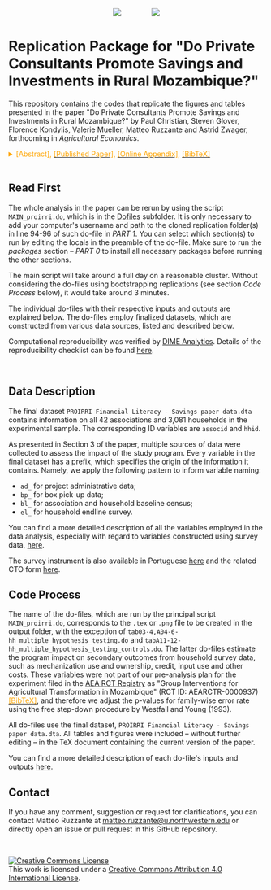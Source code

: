 
<p align="center">
	<img src="https://github.com/dime-worldbank/moz-proirri-savings/raw/master/img/WB_logo.png?raw=true")>
	&nbsp;&nbsp;&nbsp;&nbsp;&nbsp;&nbsp;&nbsp;&nbsp;&nbsp;&nbsp;&nbsp;&nbsp;&nbsp;
	<img src="https://github.com/dime-worldbank/moz-proirri-savings/raw/master/img/i2i.png?raw=true")
</p>

# Replication Package for "Do Private Consultants Promote Savings and Investments in Rural Mozambique?"

This repository contains the codes that replicate the figures and tables presented in the paper "Do Private Consultants Promote Savings and Investments in Rural Mozambique?" by Paul Christian, Steven Glover, Florence Kondylis, Valerie Mueller, Matteo Ruzzante and Astrid Zwager, forthcoming in *Agricultural Economics*.
<font color="orange">
</br>
<details title="show abstract">
<summary>
<font color="orange">[Abstract]</font>,
</a> <a rel="license" href="" title="go to paper"><font color="orange">[Published Paper]</font></a>,
</a> <a rel="license" href="" title="go to appendix"><font color="orange">[Online Appendix]</font></a>,
</a> <a rel="license" href="https://github.com/dime-worldbank/moz-proirri-savings/blob/master/Christian_etal_2021_AgEcon.bib" title="cite"><font color="orange">[BibTeX]</font></a>
</summary>
<font color="black">
Advice from management professionals can help small- and medium-sized firms reach complex financial goals in the Global South. We apply lessons learned in the firm literature to determine the degree in which farmer associations face constraints to management and planning capacity that can be alleviated by the provision of advice from external consultants. In particular, we conducted a randomized control trial in 42 water user associations (WUAs) in Mozambique to examine whether more intensive attention from financial consultants through repeated follow-up visits prompts households to save and invest in agricultural equipment. All WUAs received a financial literacy training and were eligible to receive a matching grant. Twenty-one WUAs were randomized into the treatment group that additionally were visited by private consultants quarterly, who tailored their advice to meet individuals’ own savings and investment objectives. We find the follow-up visits increase ‘hidden savings’ in the form of new capital investments on farmers’ own account. Thus, the visits may have changed savings’ habits by leading farmers to invest in technologies that were not directly subsidized. Our ability to detect an additional effect on the type of investments farmers targeted through the matching grant and, hence, the savings for the respective investments is limited given the power of our study design. Although the proportion of households saving increased, the intervention was likely less cost-effective than other modalities aimed to enhance the proclivity to save.
</font>
</details>
</br>
</font>

## Read First
The whole analysis in the paper can be rerun by using the script `MAIN_proirri.do`, which is in the [Dofiles](https://github.com/dime-worldbank/moz-proirri-savings/tree/master/DataWork/Dofiles) subfolder. It is only necessary to add your computer's username and path to the cloned replication folder(s) in line 94-96 of such do-file in *PART 1*.
You can select which section(s) to run by editing the locals in the preamble of the do-file. Make sure to run the *packages* section &ndash; *PART 0* to install all necessary packages before running the other sections.

The main script will take around a full day on a reasonable cluster. Without considering the do-files using bootstrapping replications (see section *Code Process* below), it would take around 3 minutes.

The individual do-files with their respective inputs and outputs are explained below.
The do-files employ finalized datasets, which are constructed from various data sources, listed and described below.

Computational reproducibility was verified by [DIME Analytics](https://worldbank.github.io/dimeanalytics/code-review/). Details of the reproducibility checklist can be found [here](https://github.com/dime-worldbank/moz-proirri-savings/tree/master/PROIRRI_Savings_Reproducibility_Checks.pdf).

&nbsp;

## Data Description
The final dataset `PROIRRI Financial Literacy - Savings paper data.dta` contains information on all 42 associations and 3,081 households in the experimental sample.
The corresponding ID variables are `associd` and `hhid`.

As presented in Section 3 of the paper, multiple sources of data were collected to assess the impact of the study program.
Every variable in the final dataset has a prefix, which specifies the origin of the information it contains.
Namely, we apply the following pattern to inform variable naming:
- `ad_` for project administrative data;
- `bp_` for box pick-up data;
- `bl_` for association and household baseline census;
- `el_` for household endline survey.

You can find a more detailed description of all the variables employed in the data analysis, especially with regard to variables constructed using survey data, [here](https://github.com/dime-worldbank/moz-proirri-savings/tree/master/DataWork/Documentation).

The survey instrument is also available in Portuguese [here](https://github.com/dime-worldbank/moz-proirri-savings/tree/master/DataWork/Documentation/QRE_HH_Endline_PT.xlsx) and the related CTO form [here](https://github.com/dime-worldbank/moz-proirri-savings/tree/master/DataWork/Documentation/CTO_HH_Endline.xlsx).



##  Code Process
The name of the do-files, which are run by the principal script `MAIN_proirri.do`, corresponds to the `.tex` or `.png` file to be created in the output folder, with the exception of `tab03-4,A04-6-hh_multiple_hypothesis_testing.do` and `tabA11-12-hh_multiple_hypothesis_testing_controls.do`.
The latter do-files estimate the program impact on secondary outcomes from household survey data, such as mechanization use and ownership, credit, input use and other costs. These variables were not part of our pre-analysis plan for the experiment filed in the [AEA RCT Registry](https://www.socialscienceregistry.org/trials/937) as "Group Interventions for Agricultural Transformation in Mozambique" (RCT ID: AEARCTR-0000937) </a> <a rel="license" href="https://github.com/dime-worldbank/moz-proirri-savings/blob/master/Christian_etal_2015_PAP.bib" title="cite"><font color="orange">[BibTeX]</font></a>, and therefore we adjust the p-values for family-wise error rate using the free step-down procedure by Westfall and Young (1993).

All do-files use the final dataset, `PROIRRI Financial Literacy - Savings paper data.dta`.
All tables and figures were included &ndash; without further editing &ndash; in the TeX document containing the current version of the paper.

You can find a more detailed description of each do-file's inputs and outputs [here](https://github.com/dime-worldbank/moz-proirri-savings/tree/master/DataWork/Dofiles).

## Contact
If you have any comment, suggestion or request for clarifications, you can contact Matteo Ruzzante at <a href="mailto:matteo.ruzzante@u.northwestern.edu">matteo.ruzzante@u.northwestern.edu</a> or directly open an issue or pull request in this GitHub repository.</p>

&nbsp;

<a rel="license" href="http://creativecommons.org/licenses/by/4.0/"><img alt="Creative Commons License" style="border-width:0" src="https://i.creativecommons.org/l/by/4.0/88x31.png" /></a><br />This work is licensed under a <a rel="license" href="http://creativecommons.org/licenses/by/4.0/">Creative Commons Attribution 4.0 International License</a>.
